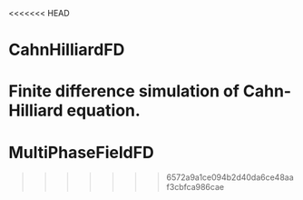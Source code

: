 <<<<<<< HEAD
# CahnHilliardFD
Finite difference simulation of Cahn-Hilliard equation.
=======
# MultiPhaseFieldFD
>>>>>>> 6572a9a1ce094b2d40da6ce48aaf3cbfca986cae
